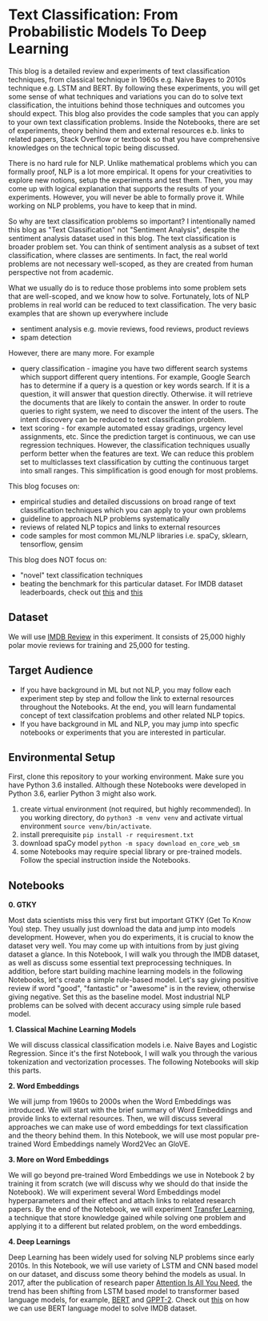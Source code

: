 # Text Classification: From Probabilistic Models To Deep Learning

This blog is a detailed review and experiments of text classification techniques, from classical technique in 1960s
e.g. Naive Bayes to 2010s technique e.g. LSTM and BERT. By following these experiments, you will
get some sense of what techniques and variations you can do to solve text classification, 
the intuitions behind those techniques and outcomes you should expect. 
This blog also provides the code samples that you can apply to your own text classification problems.
Inside the Notebooks, there are set of experiments, theory behind them and external resources
e.b. links to related papers, Stack Overflow or textbook so that you have
comprehensive knowledges on the technical topic being discussed.

There is no hard rule for NLP. Unlike mathematical problems which you can formally proof, NLP is a lot more empirical. 
It opens for your creativities to explore new notions, setup the experiments and test them.
Then, you may come up with logical explanation that supports the results of your experiments. 
However, you will never be able to formally prove it. While working on NLP problems, you have to keep that in mind.

So why are text classification problems so important? I intentionally named this blog as
"Text Classification" not "Sentiment Analysis", despite the sentiment
analysis dataset used in this blog. The text classification is broader problem set.
You can think of sentiment analysis as a subset of text classification, 
where classes are sentiments. In fact, the real world problems are not necessary 
well-scoped, as they are created from human perspective not from academic. 

What we usually do is to reduce those problems into
some problem sets that are well-scoped, and we know how to solve. Fortunately, lots of 
NLP problems in real world can be reduced to text classification. The very basic examples
that are shown up everywhere include
- sentiment analysis e.g. movie reviews, food reviews, product reviews
- spam detection

However, there are many more. For example
- query classification - imagine you have two different search systems which support different query intentions. For example, Google Search has to determine if a query is a question or key words search. If it is a question, it will answer that question directly. Otherwise. it will retrieve the documents that are likely to contain the answer. In order to route queries to right system, we need to discover the intent of the users. The intent discovery can be reduced to text classification problem.
- text scoring - for example automated essay gradings, urgency level assignments, etc. Since the prediction target is continuous, we can use regression techniques. However, the classification techniques usually perform better when the features are text. We can reduce this problem set to multiclasses text classification by cutting the continuous target into small ranges. This simplification is good enough for most problems.

This blog focuses on:

- empirical studies and detailed discussions on broad range of text classification techniques which you can apply to your own problems
- guideline to approach NLP problems systematically
- reviews of related NLP topics and links to external resources 
- code samples for most common ML/NLP libraries i.e. spaCy, sklearn, tensorflow, gensim 


This blog does NOT focus on:
- "novel" text classification techniques
- beating the benchmark for this particular dataset. For IMDB dataset leaderboards, check out [this](http://nlpprogress.com/english/sentiment_analysis.html) and [this](https://paperswithcode.com/sota/sentiment-analysis-on-imdb)


## Dataset
We will use [IMDB Review](http://ai.stanford.edu/~amaas/data/sentiment/) in this experiment. It consists of 25,000 highly polar movie reviews for training and 25,000 for testing. 



## Target Audience
- If you have background in ML but not NLP, you may follow each experiment step by step
and follow the link to external resources throughout the Notebooks. At the end, you will learn fundamental concept
of text classifcation problems and other related NLP topics.
- If you have background in ML and NLP, you may jump into specfic notebooks or experiments
that you are interested in particular.
    
## Environmental Setup
First, clone this repository to your working environment. Make sure you have Python 3.6 installed.
Although these Notebooks were developed in Python 3.6, earlier Python 3 might also work. 

1. create virtual environment (not required, but highly recommended). In you working directory,
do `python3 -m venv venv` and activate virtual environment `source venv/bin/activate`. 
2. install prerequisite `pip install -r requiresment.txt`
3. download spaCy model `python -m spacy download en_core_web_sm`
4. some Notebooks may require special library or pre-trained models. Follow the special instruction inside the Notebooks.


## Notebooks
    
**0. GTKY**

Most data scientists miss this very first but important GTKY (Get To Know You) step. 
They usually just download the data and jump into models development. 
However, when you do experiments, it is crucial to know the dataset very well. 
You may come up with intuitions from by just giving dataset a glance. In this Notebook, 
I will walk you through the IMDB dataset, as well as discuss some essential text preprocessing techniques. 
In addition, before start building machine learning models in the following Notebooks, let's create a simple 
rule-based model. Let's say giving positive review if word "good", "fantastic" or "awesome" is in the review, otherwise giving negative. 
Set this as the baseline model. Most industrial NLP problems can be solved with decent accuracy using simple rule based model.


**1. Classical Machine Learning Models**

We will discuss classical classification models i.e. Naive Bayes and Logistic Regression. Since it's the first Notebook, I will walk you through the various tokenization and vectorization processes. The following Notebooks will skip this parts.

**2. Word Embeddings**

We will jump from 1960s to 2000s when the Word Embeddings was introduced. We will start with the brief summary of Word Embeddings and provide links to external resources. Then, we will discuss several approaches we can make use of word embeddings for text classification and the theory behind them. In this Notebook, we will use most popular pre-trained Word Embeddings namely Word2Vec an GloVE.


**3. More on Word Embeddings**

We will go beyond pre-trained Word Embeddings we use in Notebook 2 by training it from scratch (we will discuss why we should do that inside the Notebook). We will experiment several Word Embeddings model hyperparameters and their effect and attach links to related research papers. By the end of the Notebook, we will experiment [Transfer Learning](https://en.wikipedia.org/wiki/Transfer_learning), a technique that store knowledge gained while solving one problem and applying it to a different but related problem, on the word embeddings.


**4. Deep Learnings**

Deep Learning has been widely used for solving NLP problems since early 2010s. In this Notebook, we will use variety of LSTM and CNN based model on our dataset, and discuss some theory behind the models as usual. In 2017, after the publication of research paper [Attention Is All You Need](https://arxiv.org/abs/1706.03762), the trend has been shifting from LSTM based model to transformer based language models, for example, [BERT](https://arxiv.org/abs/1810.04805) and [GPPT-2](https://cdn.openai.com/better-language-models/language_models_are_unsupervised_multitask_learners.pdf). Check out [this](https://github.com/google-research/bert/blob/master/predicting_movie_reviews_with_bert_on_tf_hub.ipynb) on how we can use BERT language model to solve IMDB dataset.

